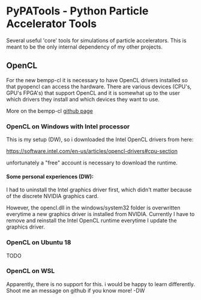 # PyPATools - Python Particle Accelerator Tools
Several useful 'core' tools for simulations of particle accelerators. This is meant to be the only internal dependency of my other projects.

## OpenCL

For the new bempp-cl it is necessary to have OpenCL drivers installed so that
pyopencl can access the hardware. There are various devices (CPU's, GPU's FPGA's) 
that support OpenCL and it is somewhat up to the user which drivers they install and
which devices they want to use. 

More on the bempp-cl [github page](https://github.com/bempp/bempp-cl)

### OpenCL on Windows with Intel processor
This is my setup (DW), so i downloaded the Intel OpenCL drivers from here:

https://software.intel.com/en-us/articles/opencl-drivers#cpu-section

unfortunately a "free" account is necessary to download the runtime. 

#### Some personal experiences (DW):
I had to uninstall the Intel graphics driver first, which didn't matter because
of the discrete NVIDIA graphics card. 

However, the opencl.dll in the windows/system32 folder is overwritten 
everytime a new graphics driver is installed from NVIDIA. 
Currently I have to remove and reinstall the Intel OpenCL runtime everytime 
I update the graphics driver. 

### OpenCL on Ubuntu 18
TODO

### OpenCL on WSL
Apparently, there is no support for this. i would be happy to learn differently. 
Shoot me an message on github if you know more! -DW